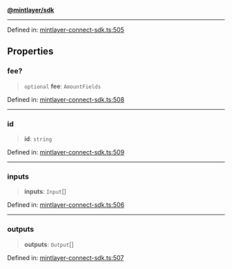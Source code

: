 [**@mintlayer/sdk**](../README.md)

***

Defined in: [mintlayer-connect-sdk.ts:505](https://github.com/mintlayer/mintlayer-connect-sdk/blob/18f92ef844c9ea3c1db66b69d7478d674343954b/packages/sdk/src/mintlayer-connect-sdk.ts#L505)

## Properties

### fee?

> `optional` **fee**: `AmountFields`

Defined in: [mintlayer-connect-sdk.ts:508](https://github.com/mintlayer/mintlayer-connect-sdk/blob/18f92ef844c9ea3c1db66b69d7478d674343954b/packages/sdk/src/mintlayer-connect-sdk.ts#L508)

***

### id

> **id**: `string`

Defined in: [mintlayer-connect-sdk.ts:509](https://github.com/mintlayer/mintlayer-connect-sdk/blob/18f92ef844c9ea3c1db66b69d7478d674343954b/packages/sdk/src/mintlayer-connect-sdk.ts#L509)

***

### inputs

> **inputs**: `Input`[]

Defined in: [mintlayer-connect-sdk.ts:506](https://github.com/mintlayer/mintlayer-connect-sdk/blob/18f92ef844c9ea3c1db66b69d7478d674343954b/packages/sdk/src/mintlayer-connect-sdk.ts#L506)

***

### outputs

> **outputs**: `Output`[]

Defined in: [mintlayer-connect-sdk.ts:507](https://github.com/mintlayer/mintlayer-connect-sdk/blob/18f92ef844c9ea3c1db66b69d7478d674343954b/packages/sdk/src/mintlayer-connect-sdk.ts#L507)
